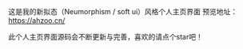 <!--
 * Ahzoo HomePage
 * (c) Ahzoo
 * Last Update: 2021/2/2
 * Modify by Ahzoo
 * Home Page：ahzoo.cn
 * 此个人界面代码已开源
 * 开源地址：https://github.com/ooahz/homepage
 * 引用请留下此版权，谢谢！
-->

这是我的新拟态（Neumorphism / soft ui）风格个人主页界面
预览地址：https://ahzoo.cn/

此个人主页界面源码会不断更新与完善，喜欢的请点个star吧！

